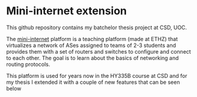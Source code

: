 # Mini-internet extension

This github repository contains my batchelor thesis project at CSD, UOC.

The [mini-internet](mini-inter.net) platform is a teaching platform (made at ETHZ) that virtualizes a network of ASes assigned to teams of 2-3 students and provides them with a set of routers and switches to configure and connect to each other. The goal is to learn about the basics of networking and routing protocols. 

This platform is used for years now in the HY335B course at CSD and for my thesis I extended it with a couple of new features that can be seen below

